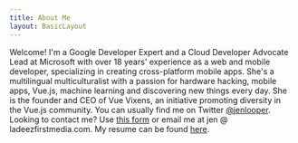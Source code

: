 ```yaml
---
title: About Me
layout: BasicLayout
---
```


Welcome! I'm a Google Developer Expert and a Cloud Developer Advocate Lead at Microsoft with over 18 years' experience as a web and mobile developer, specializing in creating cross-platform mobile apps. She's a multilingual multiculturalist with a passion for hardware hacking, mobile apps, Vue.js, machine learning and discovering new things every day. She is the founder and CEO of Vue Vixens, an initiative promoting diversity in the Vue.js community. You can usually find me on Twitter [@jenlooper](http://twitter.com/jenlooper). Looking to contact me? Use [this form](/blog/docs/contact) or email me at jen @ ladeezfirstmedia.com. My resume can be found [here](https://standardresume.co/JenLooper).
